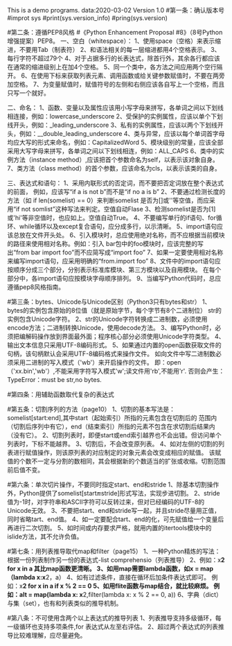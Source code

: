 This is a demo programs. data:2020-03-02
Version 1.0
#第一条：确认版本号
#improt sys
#print(sys.version_info)
#pring(sys.version)

#第二条：遵循PEP8风格
#《Python Enhancement Proposal #8》（8号Python增强提案）PEP8。
一、空白（whitespace）：
1、使用space（空格）来表示缩进，不要用Tab（制表符）
2、和语法相关的每一层缩进都用4个空格表示。
3、每行字符不超过79个
4、对于占据多行的长表达式，除首行外，其余各行都应该在通常的缩进级别上在加4个空格。
5、同一个类中，各方法之间应用两个空行隔开。
6、在使用下标来获取列表元素、调用函数或给关键参数赋值时，不要在两旁加空格。
7、为变量赋值时，赋值符号的左侧和右侧应该各自写上一个空格，而且只写一个就好。

二、命名：
1、函数、变量以及属性应该用小写字母来拼写，各单词之间以下划线相连接，例如：lowercase_underscore
2、受保护的实例属性，应该以单个下划线开头，例如：_leading_underscore
3、私有的实例属性，应该以两个下划线开头，例如：__double_leading_underscore
4、类与异常，应该以每个单词首字母均应大写的形式来命名，例如：CapitalizedWord
5、模块级别的常量，应该全部采用大写字母来拼写，各单词之间以下划线相连，例如：ALL_CAPS
6、类中的实例方法（instance method）,应该把首个参数命名为self，以表示该对象自身。
7、类方法（class method）的首个参数，应该命名为cls，以表示该类的自身。

三、表达式和语句：
1、采用内联形式的否定词，而不要把否定词放在整个表达式的前面，
   例如，应该写“if a is not b”而不是“if no a is b”
2、不要通过检测长度的方法（如 if len(somelist) == 0）来判断somelist 
   是否为[]或''等空值，而应采用“if not somlist”这种写法来判定。空值自动Flase
3、检测somelist是否为[1]或'hi'等非空值时，也应如上。空值自动True。
4、不要编写单行的if语句、for循环、while循环以及except复合语句，应分成多行，以示清晰。
5、import语句应该总放在文件开头处。
6、引入模块时，总应使用绝对名称，而不应根据当前模块的路径来使用相对名称。例如：引入
   bar包中的foo模块时，应该完整的写出“from bar import foo”而不应简写成“import foo”
7、如果一定要使用相对名称来编写import语句，应采用明确的“from.import foo”
8、文件中的import语句应按顺序分成三个部分，分别表示标准库模块、第三方模块以及自用模块。
   在每个部分中，各import语句应按模块字母顺序排列。
9、当编写Python代码时，总应遵循pep8风格指南。

#第三条：bytes、Unicode与Unicode区别（Python3只有bytes和str）
1、bytes的实例包含原始的8位值（就是原始字节，每个字节有8个二进制位）
   str的实例包含Unicode字符。
2、str的Unicode字符转换成二进制数，必须使用encode方法；二进制转换Unicode，使用decode方法。
3、编写Python时，必须把编解码操作放到界面最外面；程序核心部分必须使用Unicode字符类型。
4、输出文本信息只采用UTF-8编码形式。
5、如果通过内置的open函数获取文件的句柄，该句柄默认会采用UTF-8编码格式来操作文件。
   如向文件中写二进制数必须采用二进制的写入模式（'wb'）来开启操作的文件。
   即：open（'xx.bin','wb'）,不能采用字符写入模式'w';读文件用'rb',不能用'r'.
   否则会产生：TypeError：must be str,no bytes.


#第四条：用辅助函数取代复杂的表达式


#第五条：切割序列的方法（page10）
1、切割的基本写法是：somelist[start:end],其中start（起始索引）所指的元素包含在切割后的
   范围内（切割后序列中有它），end（结束索引）所指的元素不包含在求切割后结果内（没有它）。
2、切割列表时，即便start或end索引越界也不会出错。但访问单个列表时，下标不能越界。
3、切割后，不会改变原列表。
4、如对左侧的切割的列表进行赋值操作，则该原列表的对应制定的对象元素会改变成相应的赋值。
   该赋值的个数不一定与分割的数相同，其会根据新的个数适当的扩张或收缩。切割范围前后值不变。

#第六条：单次切片操作，不要同时指定start、end和stride
1、除基本切割操作外，Python提供了somelist[start:end:stride]形式写法，实现步进切割。
2、stride值为-1时，对字符串和ASCII字符可以反转过来，但对已经编码的UTF-8的Unicode无效。
3、不要把start、end和stride写一起，并且stride尽量用正值，同时省略tart、end值。
4、如一定要配合tart、end的化，可先赋值给一个变量后再进行二次切割。
5、如时间或内存要求严格，就用内置的itertools模块中的islide方法，其不允许负值。


#第七条：用列表推导取代map和filter（page15）
1、一种Python精炼的写法：根据一份列表制作另一份的表达式-list comprehensio（列表推导）
2、例如：x**2 for x in a 其比map函数更清晰。
3、如用map需要lambda函数，如x = map（lambda x:x**2，a）
4、如有过滤条件，直接在循环后加条件表达式即可。
   例如：x**2 for x in a if x % 2 == 0
5、如用flite函数与map结合，就比较麻烦。
   例如：alt = map(lambda x: x**2,filter(lambda x: x % 2 == 0, a))
6、字典（dict）与集（set），也有和列表类似的推导机制。


#第八条：不可使用含两个以上表达式的推导列表
1、列表推导支持多级循环，每一级循环也支持多项条件,for 表达式从左至右评估。
2、超过两个表达式的列表推导比较难理解，应尽量避免。



